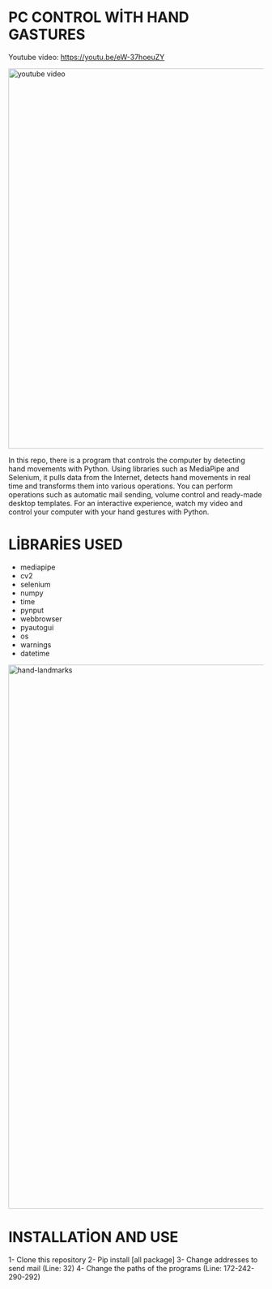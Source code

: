 ﻿# PC CONTROL WİTH HAND GASTURES
 
 Youtube video: https://youtu.be/eW-37hoeuZY
 
 <img width="750" alt="youtube video" src="https://github.com/Utku-Mese/pc-control-with-handGestures/assets/94257756/afa496a8-c68a-41e2-be59-9131c8a79c44">
 
 In this repo, there is a program that controls the computer by detecting hand movements with Python. Using libraries such as MediaPipe and Selenium, it pulls data from the Internet, detects hand movements in real time and transforms them into various operations. You can perform operations such as automatic mail sending, volume control and ready-made desktop templates. For an interactive experience, watch my video and control your computer with your hand gestures with Python.
 
# LİBRARİES USED
  * mediapipe
  * cv2
  * selenium
  * numpy
  * time
  * pynput
  * webbrowser
  * pyautogui
  * os
  * warnings
  * datetime

<img width="1073" alt="hand-landmarks" src="https://github.com/Utku-Mese/pc-control-with-handGestures/assets/94257756/12118816-d63c-4e5f-abc1-db231ccf2424">


# INSTALLATİON AND USE
 1- Clone this repository
 2- Pip install [all package]
 3- Change addresses to send mail (Line: 32)
 4- Change the paths of the programs (Line: 172-242-290-292)


